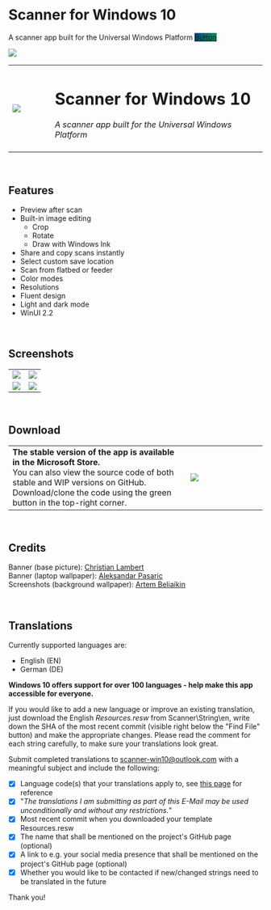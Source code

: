 # Scanner for Windows 10
A scanner app built for the Universal Windows Platform
<a href="https://github.com/pages-themes/cayman/zipball/master" class="btn" style='background-image:linear-gradient(120deg, rgb(0, 74, 149), rgb(0, 149, 74))'>Button</a>

<image src='https://i.imgur.com/ghnN0UV.png'/>
<table width="100%">
  <tr>
    <td width="15%"><image src='https://i.imgur.com/4fMgKKY.png'/></td>
    <td width="75%"><h1>Scanner for Windows 10</h1>
                    <i>A scanner app built for the Universal Windows Platform</i><br><br>
    </td>
  </tr>
</table>
<br><h2>Features</h2>
<ul>
  <li>Preview after scan</li>
  <li>Built-in image editing
    <ul>
      <li>Crop</li>
      <li>Rotate</li>
      <li>Draw with Windows Ink</li>
    </ul>
  </li>
  <li>Share and copy scans instantly</li>
  <li>Select custom save location</li>
  <li>Scan from flatbed or feeder</li>
  <li>Color modes</li>
  <li>Resolutions</li>
  <li>Fluent design</li>
  <li>Light and dark mode</li>
  <li>WinUI 2.2</li>
</ul>

<br><h2>Screenshots</h2>
<table width="100%">
  <tr>
    <td width="50%"><image src='https://i.imgur.com/zsU3aEHh.png'/></td>
    <td width="50%"><image src='https://i.imgur.com/A65r0oJh.png'/></td>
  </tr>
  <tr>
    <td width="50%"><image src='https://i.imgur.com/GxDbtoph.png'/></td>
    <td width="50%"><image src='https://i.imgur.com/JR4wOcih.png'/></td>
  </tr>
</table>

<br><h2>Download</h2>
<table width="100%">
  <tr>
    <td width="70%"> <b>The stable version of the app is available in the Microsoft Store.</b><br>You can also view the source code of both stable and WIP versions on GitHub. Download/clone the code using the green button in the top-right corner.</td>
    <td width="30%"><a href="https://www.microsoft.com/store/apps/9N438MZHD3ZF"><img src="https://i.imgur.com/aAWYhvm.png"/></center>
    </td>
  </tr>
</table>

<br><h2>Credits</h2>
Banner (base picture): [Christian Lambert](https://unsplash.com/@_christianlambert)  
Banner (laptop wallpaper): [Aleksandar Pasaric](https://www.pexels.com/@apasaric)  
Screenshots (background wallpaper): [Artem Beliaikin](https://www.pexels.com/@belart84)

<br><h2>Translations</h2>
Currently supported languages are:
<ul>
  <li>English (EN)</li>
  <li>German (DE)</li>
</ul>  

**Windows 10 offers support for over 100 languages - help make this app accessible for everyone.**  

If you would like to add a new language or improve an existing translation, just download the English *Resources.resw* from Scanner\String\en, write down the SHA of the most recent commit (visible right below the "Find File" button) and make the appropriate changes. Please read the comment for each string carefully, to make sure your translations look great.  

Submit completed translations to scanner-win10@outlook.com with a meaningful subject and include the following:
- [x] Language code(s) that your translations apply to, see <a href='https://docs.microsoft.com/en-us/windows/uwp/publish/supported-languages'>this page</a> for reference
- [x] "*The translations I am submitting as part of this E-Mail may be used unconditionally and without any restrictions.*"
- [x] Most recent commit when you downloaded your template Resources.resw
- [x] The name that shall be mentioned on the project's GitHub page (optional)
- [x] A link to e.g. your social media presence that shall be mentioned on the project's GitHub page (optional)
- [x] Whether you would like to be contacted if new/changed strings need to be translated in the future

Thank you!
